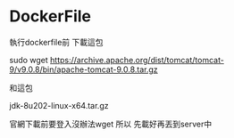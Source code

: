 # DockerFile
執行dockerfile前
下載這包

sudo wget https://archive.apache.org/dist/tomcat/tomcat-9/v9.0.8/bin/apache-tomcat-9.0.8.tar.gz

和這包

jdk-8u202-linux-x64.tar.gz

官網下載前要登入沒辦法wget 所以 先載好再丟到server中
